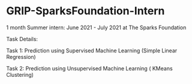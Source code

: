 # GRIP-SparksFoundation-Intern
1 month Summer intern: June 2021 - July 2021 at The Sparks Foundation

Task Details: 

Task 1: Prediction using Supervised Machine Learning (Simple Linear Regression)

Task 2: Prediction using Unsupervised Machine Learning ( KMeans Clustering)
